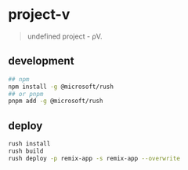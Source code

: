 # project-v

> undefined project - ρV.

## development

```bash
## npm
npm install -g @microsoft/rush
## or pnpm
pnpm add -g @microsoft/rush
```

## deploy

```bash
rush install
rush build
rush deploy -p remix-app -s remix-app --overwrite
```
